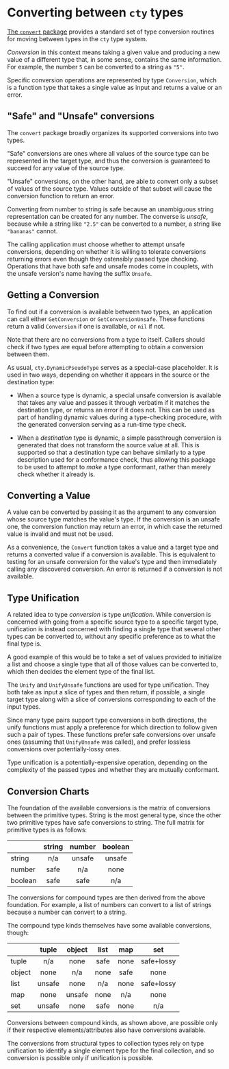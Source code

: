 # Converting between `cty` types

[The `convert` package](https://godoc.org/github.com/zclconf/go-cty/cty/convert)
provides a standard set of type conversion routines for moving between
types in the `cty` type system.

_Conversion_ in this context means taking a given value and producing a
new value of a different type that, in some sense, contains the same
information. For example, the number `5` can be converted to a string as
`"5"`.

Specific conversion operations are represented by type `Conversion`, which
is a function type that takes a single value as input and returns a value
or an error.

## "Safe" and "Unsafe" conversions

The `convert` package broadly organizes its supported conversions into two
types.

"Safe" conversions are ones where all values of the source type can
be represented in the target type, and thus the conversion is guaranteed to
succeed for any value of the source type.

"Unsafe" conversions, on the other hand, are able to convert only a subset
of values of the source type. Values outside of that subset will cause the
conversion function to return an error.

Converting from number to string is safe because an unambiguous string
representation can be created for any number. The converse is _unsafe_,
because while a string like `"2.5"` can be converted to a number, a string
like `"bananas"` cannot.

The calling application must choose whether to attempt unsafe conversions,
depending on whether it is willing to tolerate conversions returning errors
even though they ostensibly passed type checking. Operations that have both
safe and unsafe modes come in couplets, with the unsafe version's name
having the suffix `Unsafe`.

## Getting a Conversion

To find out if a conversion is available between two types, an application can
call either `GetConversion` or `GetConversionUnsafe`. These functions return
a valid `Conversion` if one is available, or `nil` if not.

Note that there are no conversions from a type to itself. Callers should check
if two types are equal before attempting to obtain a conversion between them.

As usual, `cty.DynamicPseudoType` serves as a special-case placeholder. It is
used in two ways, depending on whether it appears in the source or the
destination type:

* When a source type is dynamic, a special unsafe conversion is available that
  takes any value and passes it through verbatim if it matches the destination
  type, or returns an error if it does not. This can be used as part of handling
  dynamic values during a type-checking procedure, with the generated
  conversion serving as a run-time type check.

* When a _destination_ type is dynamic, a simple passthrough conversion is
  generated that does not transform the source value at all. This is supported
  so that a destination type can behave similarly to a type description used
  for a conformance check, thus allowing this package to be used to attempt
  to _make_ a type conformant, rather than merely check whether it already
  is.

## Converting a Value

A value can be converted by passing it as the argument to any conversion whose
source type matches the value's type. If the conversion is an unsafe one, the
conversion function may return an error, in which case the returned value is
invalid and must not be used.

As a convenience, the `Convert` function takes a value and a target type and
returns a converted value if a conversion is available. This is equivalent
to testing for an unsafe conversion for the value's type and then immediately
calling any discovered conversion. An error is returned if a conversion is not
available.

## Type Unification

A related idea to type _conversion_ is type _unification_. While conversion
is concerned with going from a specific source type to a specific target type,
unification is instead concerned with finding a single type that several other
types can be converted to, without any specific preference as to what the
final type is.

A good example of this would be to take a set of values provided to initialize
a list and choose a single type that all of those values can be
converted to, which then decides the element type of the final list.

The `Unify` and `UnifyUnsafe` functions are used for type unification. They
both take as input a slice of types and then return, if possible, a single
target type along with a slice of conversions corresponding to each
of the input types.

Since many type pairs support type conversions in both directions, the unify
functions must apply a preference for which direction to follow given such a
pair of types. These functions prefer safe conversions over unsafe ones
(assuming that `UnifyUnsafe` was called), and prefer lossless conversions
over potentially-lossy ones.

Type unification is a potentially-expensive operation, depending on the
complexity of the passed types and whether they are mutually conformant.

## Conversion Charts

The foundation of the available conversions is the matrix of conversions
between the primitive types. String is the most general type, since the
other two primitive types have safe conversions to string. The full
matrix for primitive types is as follows:

|         | string | number | boolean |
| ------- | :----: | :----: | :-----: |
| string  |  n/a   | unsafe | unsafe  |
| number  |  safe  |  n/a   |  none   |
| boolean |  safe  |  safe  |   n/a   |

The conversions for compound types are then derived from the above foundation.
For example, a list of numbers can convert to a list of strings
because a number can convert to a string.

The compound type kinds themselves have some available conversions, though:

|        | tuple  | object | list  |  map  |    set     |
| ------ | :----: | :----: | :---: | :---: | :--------: |
| tuple  |  n/a   |  none  | safe  | none  | safe+lossy |
| object |  none  |  n/a   | none  | safe  |    none    |
| list   | unsafe |  none  |  n/a  | none  | safe+lossy |
| map    |  none  | unsafe | none  |  n/a  |    none    |
| set    | unsafe |  none  | safe  | none  |    n/a     |

Conversions between compound kinds, as shown above, are possible only
if their respective elements/attributes also have conversions available.

The conversions from structural types to collection types rely on
type unification to identify a single element type for the final collection,
and so conversion is possible only if unification is possible.
